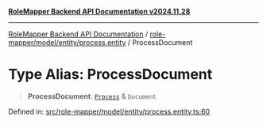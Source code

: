 [**RoleMapper Backend API Documentation v2024.11.28**](../../../../../README.md)

***

[RoleMapper Backend API Documentation](../../../../../modules.md) / [role-mapper/model/entity/process.entity](../README.md) / ProcessDocument

# Type Alias: ProcessDocument

> **ProcessDocument**: [`Process`](../classes/Process.md) & `Document`

Defined in: [src/role-mapper/model/entity/process.entity.ts:60](https://github.com/FlowCraft-AG/RoleMapper/blob/145632709283208e820d3cdbc6b2193b07b9900d/backend/src/role-mapper/model/entity/process.entity.ts#L60)
